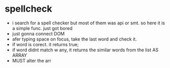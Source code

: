 # spellcheck

* i search for a spell checker but most of them was api or smt. so here it is a simple func.  just got bored
* just gonna connect DOM 
* afer typing space on focus, take the last word and check it. 
* if word is corect. it returns true;
* if word didnt match w any, it  returns the similar words from the list AS ARRAY
* MUST alter the arr

